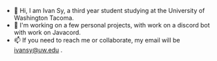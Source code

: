 - 👋 Hi, I am Ivan Sy, a third year student studying at the University of Washington Tacoma.
- 👀 I'm working on a few personal projects, with work on a discord bot with work on Javacord.
- 📫 If you need to reach me or collaborate, my email will be ivansy@uw.edu .

<!---
syivan/syivan is a ✨ special ✨ repository because its `README.md` (this file) appears on your GitHub profile.
You can click the Preview link to take a look at your changes.
--->
